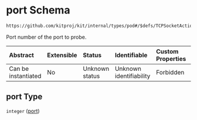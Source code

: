 # port Schema

```txt
https://github.com/kitproj/kit/internal/types/pod#/$defs/TCPSocketAction/properties/port
```

Port number of the port to probe.

| Abstract            | Extensible | Status         | Identifiable            | Custom Properties | Additional Properties | Access Restrictions | Defined In                                                            |
| :------------------ | :--------- | :------------- | :---------------------- | :---------------- | :-------------------- | :------------------ | :-------------------------------------------------------------------- |
| Can be instantiated | No         | Unknown status | Unknown identifiability | Forbidden         | Allowed               | none                | [pod.schema.json\*](../../out/pod.schema.json "open original schema") |

## port Type

`integer` ([port](pod-defs-tcpsocketaction-properties-port.md))
